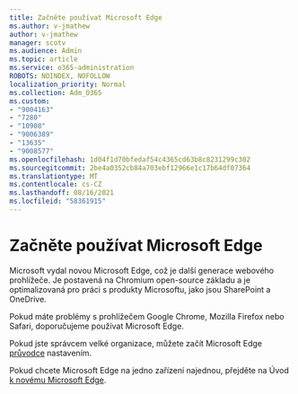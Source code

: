 ```yaml
---
title: Začněte používat Microsoft Edge
ms.author: v-jmathew
author: v-jmathew
manager: scotv
ms.audience: Admin
ms.topic: article
ms.service: o365-administration
ROBOTS: NOINDEX, NOFOLLOW
localization_priority: Normal
ms.collection: Adm_O365
ms.custom:
- "9004163"
- "7280"
- "10908"
- "9006389"
- "13635"
- "9008577"
ms.openlocfilehash: 1d04f1d70bfedaf54c4365cd63b8c8231299c302
ms.sourcegitcommit: 2be4a0352cb84a703ebf12966e1c17b64df07364
ms.translationtype: MT
ms.contentlocale: cs-CZ
ms.lasthandoff: 08/16/2021
ms.locfileid: "58361915"
---
```

# <a name="start-using-microsoft-edge"></a>Začněte používat Microsoft Edge

Microsoft vydal novou Microsoft Edge, což je další generace webového prohlížeče. Je postavená na Chromium open-source základu a je optimalizovaná pro práci s produkty Microsoftu, jako jsou SharePoint a OneDrive.

Pokud máte problémy s prohlížečem Google Chrome, Mozilla Firefox nebo Safari, doporučujeme používat Microsoft Edge.

Pokud jste správcem velké organizace, můžete začít Microsoft Edge [průvodce](https://go.microsoft.com/fwlink/?linkid=2142423) nastavením.

Pokud chcete Microsoft Edge na jedno zařízení najednou, přejděte na Úvod [k novému Microsoft Edge](https://go.microsoft.com/fwlink/?linkid=2141049).
